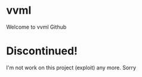 # vvml
Welcome to vvml Github
# Discontinued!
I'm not work on this project (exploit) any more. Sorry
